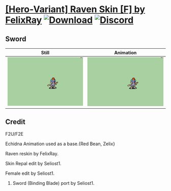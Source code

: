 # [\[Hero-Variant\] Raven Skin \[F\] by FelixRay](./) [![Download](https://img.shields.io/badge/Download--red?style=social&logo=github)](https://minhaskamal.github.io/DownGit/#/home?url=https://github.com/Klokinator/FE-Repo/tree/main/Battle%20Animations%2FInfantry%20-%20(Swd)%20Mercenaries%20and%20Heroes%2F%5BHero-Variant%5D%20Raven%20Skin%20%5BF%5D%20by%20FelixRay%2F1.%20Sword%20(Binding%20Blade)) [![Discord](https://img.shields.io/badge/Discord--blue?style=social&logo=discord)](https://discord.gg/C7VNGnyTPA)

## Sword

| Still | Animation |
| :---: | :-------: |
| ![Sword still](./Sword_000.png) | ![Sword](./Sword.gif) |

## Credit

F2U/F2E

Echidna Animation used as a base.{Red Bean, Zelix}

Raven reskin by FelixRay.

Skin Repal edit by Seliost1.

Female edit by Seliost1.

1. Sword (Binding Blade) port by Seliost1.
